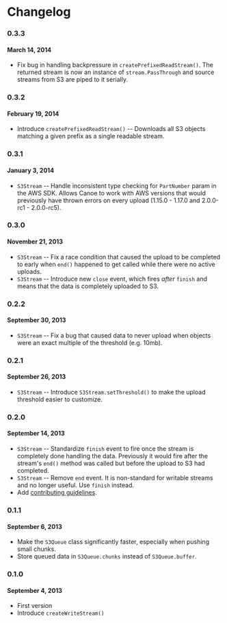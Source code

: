 # Changelog

### 0.3.3
#### March 14, 2014
* Fix bug in handling backpressure in `createPrefixedReadStream()`. The returned stream is now an instance of `stream.PassThrough` and source streams from S3 are piped to it serially.

### 0.3.2
#### February 19, 2014
* Introduce `createPrefixedReadStream()` -- Downloads all S3 objects matching a given prefix as a single readable stream.

### 0.3.1
#### January 3, 2014
* `S3Stream` -- Handle inconsistent type checking for `PartNumber` param in the AWS SDK. Allows Canoe to work with AWS versions that would previously have thrown errors on every upload (1.15.0 - 1.17.0 and 2.0.0-rc1 - 2.0.0-rc5).

### 0.3.0
#### November 21, 2013
* `S3Stream` -- Fix a race condition that caused the upload to be completed to early when `end()` happened to get called while there were no active uploads.
* `S3Stream` -- Introduce new `close` event, which fires *after* `finish` and means that the data is completely uploaded to S3.

### 0.2.2
#### September 30, 2013
* `S3Stream` -- Fix a bug that caused data to never upload when objects were an exact multiple of the threshold (e.g. 10mb).

### 0.2.1
#### September 26, 2013
* `S3Stream` -- Introduce `S3Stream.setThreshold()` to make the upload threshold easier to customize.

### 0.2.0
#### September 14, 2013
* `S3Stream` -- Standardize `finish` event to fire once the stream is completely done handling the data. Previously it would fire after the stream's `end()` method was called but before the upload to S3 had completed.
* `S3Stream` -- Remove `end` event. It is non-standard for writable streams and no longer useful. Use `finish` instead.
* Add [contributing guidelines](https://github.com/Medium/canoe/blob/master/CONTRIBUTING.md).

### 0.1.1
#### September 6, 2013
* Make the `S3Queue` class significantly faster, especially when pushing small chunks.
* Store queued data in `S3Queue.chunks` instead of `S3Queue.buffer`.

### 0.1.0
#### September 4, 2013
* First version
* Introduce `createWriteStream()`
